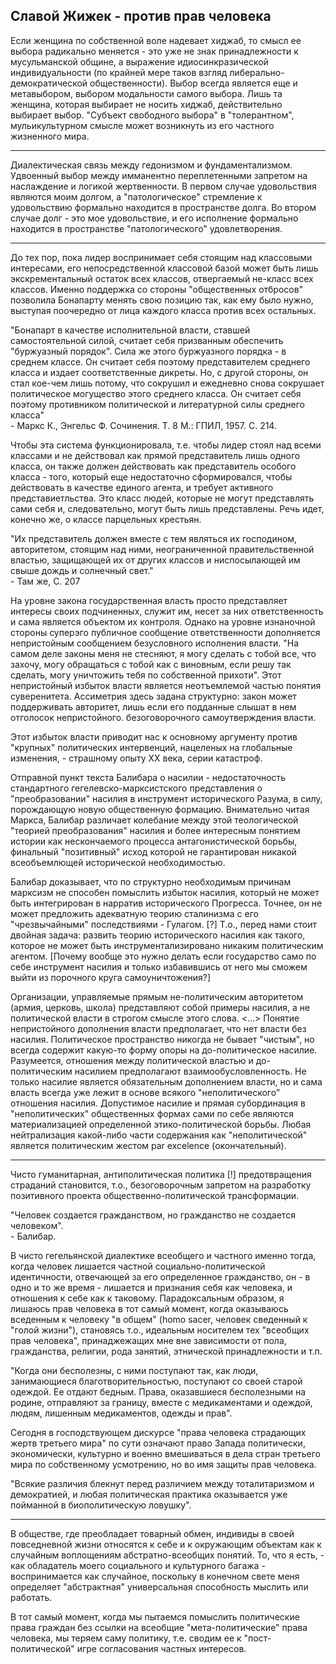 ## Славой Жижек - против прав человека

Если женщина по собственной воле надевает хиджаб, то смысл ее выбора
радикально меняется - это уже не знак принадлежности к мусульманской общине,
а выражение идиосинкразической индивидуальности (по крайней мере таков взгляд
либерально-демократической общественности). Выбор всегда является еще
и метавыбором, выбором модальности самого выбора. Лишь та женщина, которая
выбирает не носить хиджаб, действительно выбирает выбор. "Субъект свободного выбора"
в "толерантном", мульикультурном смысле может возникнуть из его
частного жизненного мира.

---

Диалектическая связь между гедонизмом и фундаментализмом. Удвоенный выбор между
имманентно переплетенными запретом на наслаждение и логикой жертвенности.
В первом случае удовольствия являются моим долгом, а "патологическое"
стремление к удовольствию формально находится в пространстве долга.
Во втором случае долг - это мое удовольствие, и его исполнение
формально находится в пространстве "патологического" удовлетворения.

---

До тех пор, пока лидер воспринимает себя стоящим над классовыми интересами,
его непосредственной классовой базой может быть лишь экскрементальный
остаток всех классов, отвергаемый не-класс всех классов. Именно поддержка
со стороны "общественных отбросов" позволила Бонапарту менять свою позицию
так, как ему было нужно, выступая поочередно от лица каждого класса против
всех остальных.

"Бонапарт в качестве исполнительной власти, ставшей самостоятельной
силой, считает себя призванным обеспечить "буржуазный порядок". Сила
же этого буржуазного порядка - в среднем классе. Он считает себя
поэтому представителем среднего класса и издает соответственные дикреты.
Но, с другой стороны, он стал кое-чем лишь потому, что сокрушил и
ежедневно снова сокрушает политическое могущество этого среднего
класса. Он считает себя поэтому противником политической и 
литературной силы среднего класса" <br>
\- Маркс К., Энгельс Ф. Сочинения. Т. 8 М.: ГПИЛ, 1957. С. 214.

Чтобы эта система функционировала, т.е. чтобы лидер стоял над всеми классами
и не действовал как прямой представитель лишь одного класса, он также
должен действовать как представитель особого класса - того, который 
еще недостаточно сформировался, чтобы действовать в качестве единого
агента, и требует активного представиетльства. Это класс людей, которые
не могут представлять сами себя и, следовательно, могут быть лишь 
представлены. Речь идет, конечно же, о классе парцельных крестьян.

"Их представитель должен вместе с тем являться их господином, 
авторитетом, стоящим над ними, неограниченной правительственной 
властью, защищающей их от других классов и ниспосылающей им
свыше дождь и солнечный свет." <br>
\- Там же, С. 207

На уровне закона государственная власть просто представляет интересы
своих подчиненных, служит им, несет за них ответственность и сама является
объектом их контроля. Однако на уровне изнаночной стороны суперэго
публичное сообщение ответственности дополняется непристойным сообщением
безусловного исполнения власти. "На самом деле законы меня не стесняют,
я могу сделать с тобой все, что захочу, могу обращаться с тобой как с
виновным, если решу так сделать, могу уничтожить тебя по собственной
прихоти". Этот непристойный избыток власти является неотъемлемой частью 
понятия суверенитета. Ассиметрия здесь задана структурно: закон может 
поддерживать авторитет, лишь если его подданные слышат в нем отголосок
непристойного. безоговорочного самоутверждения власти.

Этот избыток власти приводит нас к основному аргументу против
"крупных" политических интервенций, нацеленых на глобальные
изменения, - страшному опыту ХХ века, серии катастроф.

Отправной пункт текста Балибара о насилии - недостаточность стандартного
гегелевско-марксистского представления о "преобразовании" насилия в 
инструмент исторического Разума, в силу, порождающую новую 
общественную формацию. Внимательно читая Маркса, Балибар 
различает колебание между этой теологической "теорией преобразования"
насилия и более интересным понятием истории как нескончаемого
процесса антагонистической борьбы, финальный "позитивный" исход
которой не гарантирован никакой всеобъемлющей исторической необходимостью.

Балибар доказывает, что по структурно необходимым причинам марксизм
не способен помыслить избыток насилия, который не может быть интегрирован в
нарратив исторического Прогресса. Точнее, он не может предложить адекватную 
теорию сталинизма с его "чрезвычайными" последствиями - Гулагом. [?]
Т.о., перед нами стоит двойная задача: развить теорию
исторического насилия как такого, которое не может быть 
инструментализировано никаким политическим агентом.
[Почему вообще это нужно делать если государство само по себе
инструмент насилия и только избавившись от него мы сможем
выйти из порочного круга самоуничтожения?]

Организации, управляемые прямым не-политическим авторитетом
(армия, церковь, школа) представляют собой примеры насилия,
а не политической власти в строгом смысле этого слова. <...>
Понятие непристойного дополнения власти предполагает, что 
нет власти без насилия. Политическое пространство никогда не 
бывает "чистым", но всегда содержит какую-то форму опоры на
до-политическое насилие. Разумеется, отношения между политической
властью и до-политическим насилием предполагают взаимообусловленность.
Не только насилие является обязательным дополнением власти, но и сама
власть всегда уже лежит в основе всякого "неполитического" отношения 
насилия. Допустимое насилие и прямая субординация в "неполитических"
общественных формах сами по себе являются материализацией
определенной этико-политической борьбы. Любая нейтрализация какой-либо
части содержания как "неполитической" является политическим жестом 
par excelence (окончательный).

---

Чисто гуманитарная, антиполитическая политика [!] предотвращения страданий 
становится, т.о., безоговорочным запретом на разработку позитивного
проекта общественно-политической трансформации.

"Человек создается гражданством, но гражданство не создается человеком". <br>
\- Балибар.

В чисто гегельянской диалектике всеобщего и частного именно тогда, когда
человек лишается частной социально-политической идентичности, отвечающей
за его определенное гражданство, он - в одно и то же время - лишается и
признания себя как человека, и отношения к себе как к таковому. Парадоксальным
образом, я лишаюсь прав человека в тот самый момент, когда оказываюсь вседенным
к человеку "в общем" (homo sacer, человек сведенный к "голой жизни"), становясь
т.о., идеальным носителем тех "всеобщих прав человека", принаджежащих мне вне 
зависимости от пола, гражданства, религии, рода занятий, этнической принадлежности и т.п.

"Когда они бесполезны, с ними поступают так, как люди, занимающиеся благотворительностью,
поступают со своей старой одеждой. Ее отдают бедным. Права, оказавшиеся бесполезными
на родине, отправляют за границу, вместе с медикаментами и одеждой, людям,
лишенным медикаментов, одежды и прав".

Сегодня в господствующем дискурсе "права человека страдающих жертв третьего мира"
по сути означают право Запада политически, экономически, культурно и военно 
вмешиваться в дела стран третьего мира по собственному усмотрению, но во имя
защиты прав человека. 

"Всякие различия блекнут перед различием между тоталитаризмом и демократией,
и любая политическая практика оказывается уже пойманной в биополитическую
ловушку".

---

В обществе, где преобладает товарный обмен, индивиды в своей повседневной жизни
относятся к себе и к окружающим объектам как к случайным воплощениям 
абстратно-всеобщих понятий. То, что я есть, - как обладатель моего 
социального и культурного багажа - воспринимается как случайное, поскольку
в конечном свете меня определяет "абстрактная" универсальная способность
мыслить или работать. 

В тот самый момент, когда мы пытаемся помыслить политические права граждан
без ссылки на всеобщие "мета-политические" права человека, мы теряем саму
политику, т.е. сводим ее к "пост-политической" игре согласования частных интересов.
